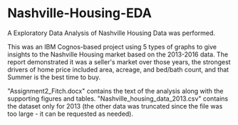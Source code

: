 # Nashville-Housing-EDA

A Exploratory Data Analysis of Nashville Housing Data was performed.

This was an IBM Cognos-based project using 5 types of graphs to give insights to the Nashville Housing market based on the 2013-2016 data. The report demonstrated it was a seller's market over those years, the strongest drivers of home price included area, acreage, and bed/bath count, and that Summer is the best time to buy.

"Assignment2_Fitch.docx" contains the text of the analysis along with the supporting figures and tables. "Nashville_housing_data_2013.csv" contains the dataset only for 2013 (the other data was truncated since the file was too large - it can be requested as needed).
